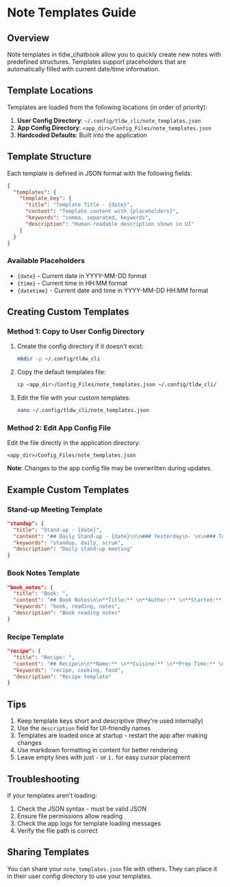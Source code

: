 # Note Templates Guide

## Overview

Note templates in tldw_chatbook allow you to quickly create new notes with predefined structures. Templates support placeholders that are automatically filled with current date/time information.

## Template Locations

Templates are loaded from the following locations (in order of priority):

1. **User Config Directory**: `~/.config/tldw_cli/note_templates.json`
2. **App Config Directory**: `<app_dir>/Config_Files/note_templates.json`
3. **Hardcoded Defaults**: Built into the application

## Template Structure

Each template is defined in JSON format with the following fields:

```json
{
  "templates": {
    "template_key": {
      "title": "Template Title - {date}",
      "content": "Template content with {placeholders}",
      "keywords": "comma, separated, keywords",
      "description": "Human-readable description shown in UI"
    }
  }
}
```

### Available Placeholders

- `{date}` - Current date in YYYY-MM-DD format
- `{time}` - Current time in HH:MM format
- `{datetime}` - Current date and time in YYYY-MM-DD HH:MM format

## Creating Custom Templates

### Method 1: Copy to User Config Directory

1. Create the config directory if it doesn't exist:
   ```bash
   mkdir -p ~/.config/tldw_cli
   ```

2. Copy the default templates file:
   ```bash
   cp <app_dir>/Config_Files/note_templates.json ~/.config/tldw_cli/
   ```

3. Edit the file with your custom templates:
   ```bash
   nano ~/.config/tldw_cli/note_templates.json
   ```

### Method 2: Edit App Config File

Edit the file directly in the application directory:
```
<app_dir>/Config_Files/note_templates.json
```

**Note**: Changes to the app config file may be overwritten during updates.

## Example Custom Templates

### Stand-up Meeting Template
```json
"standup": {
  "title": "Stand-up - {date}",
  "content": "## Daily Stand-up - {date}\n\n### Yesterday\n- \n\n### Today\n- \n\n### Blockers\n- \n",
  "keywords": "standup, daily, scrum",
  "description": "Daily stand-up meeting"
}
```

### Book Notes Template
```json
"book_notes": {
  "title": "Book: ",
  "content": "## Book Notes\n\n**Title:** \n**Author:** \n**Started:** {date}\n\n### Key Themes\n- \n\n### Important Quotes\n> \n\n### Chapter Notes\n\n#### Chapter 1\n- \n\n### Overall Thoughts\n",
  "keywords": "book, reading, notes",
  "description": "Book reading notes"
}
```

### Recipe Template
```json
"recipe": {
  "title": "Recipe: ",
  "content": "## Recipe\n\n**Name:** \n**Cuisine:** \n**Prep Time:** \n**Cook Time:** \n**Servings:** \n\n### Ingredients\n- \n- \n\n### Instructions\n1. \n2. \n\n### Notes\n- \n\n**Date Added:** {date}",
  "keywords": "recipe, cooking, food",
  "description": "Recipe template"
}
```

## Tips

1. Keep template keys short and descriptive (they're used internally)
2. Use the `description` field for UI-friendly names
3. Templates are loaded once at startup - restart the app after making changes
4. Use markdown formatting in content for better rendering
5. Leave empty lines with just `-` or `1.` for easy cursor placement

## Troubleshooting

If your templates aren't loading:

1. Check the JSON syntax - must be valid JSON
2. Ensure file permissions allow reading
3. Check the app logs for template loading messages
4. Verify the file path is correct

## Sharing Templates

You can share your `note_templates.json` file with others. They can place it in their user config directory to use your templates.